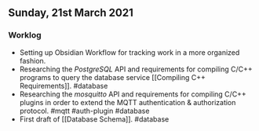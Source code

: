 
## Sunday, 21st March 2021

### Worklog

- Setting up Obsidian Workflow for tracking work in a more organized fashion.
- Researching the *PostgreSQL* API and requirements for compiling C/C++ programs to query the database service [[Compiling C++ Requirements]]. #database 
- Researching the *mosquitto* API and requirements for compiling C/C++ plugins in order to extend the MQTT authentication & authorization protocol. #mqtt #auth-plugin #database 
- First draft of [[Database Schema]]. #database